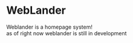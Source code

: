 # WebLander
Weblander is a homepage system!<br>
as of right now weblander is still in development<br>
